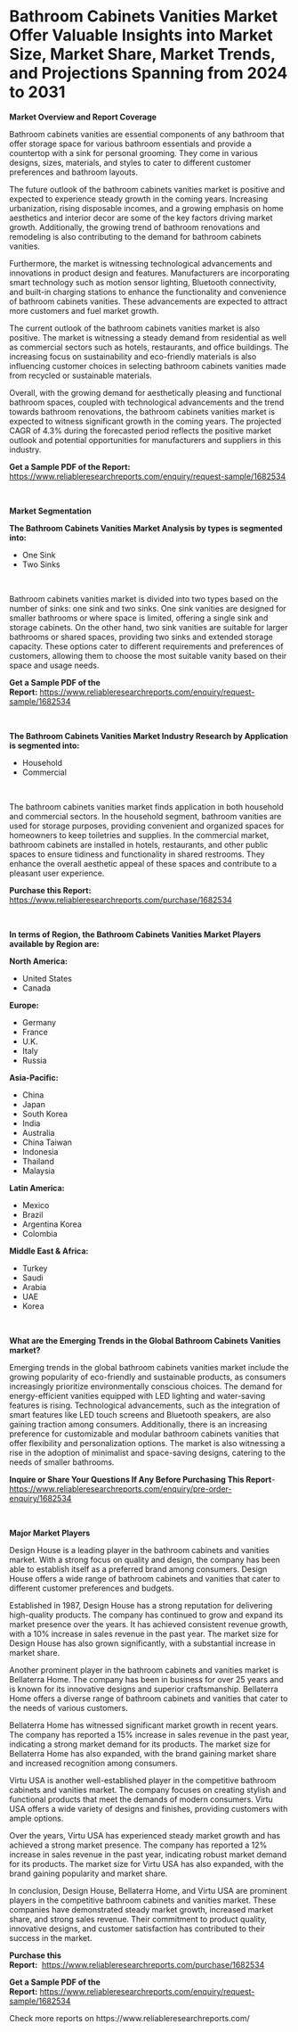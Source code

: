 <p><h1>Bathroom Cabinets Vanities Market Offer Valuable Insights into Market Size, Market Share, Market Trends, and Projections Spanning from 2024 to 2031</h1></p><p><strong>Market Overview and Report Coverage</strong></p>
<p><p>Bathroom cabinets vanities are essential components of any bathroom that offer storage space for various bathroom essentials and provide a countertop with a sink for personal grooming. They come in various designs, sizes, materials, and styles to cater to different customer preferences and bathroom layouts.</p><p>The future outlook of the bathroom cabinets vanities market is positive and expected to experience steady growth in the coming years. Increasing urbanization, rising disposable incomes, and a growing emphasis on home aesthetics and interior decor are some of the key factors driving market growth. Additionally, the growing trend of bathroom renovations and remodeling is also contributing to the demand for bathroom cabinets vanities.</p><p>Furthermore, the market is witnessing technological advancements and innovations in product design and features. Manufacturers are incorporating smart technology such as motion sensor lighting, Bluetooth connectivity, and built-in charging stations to enhance the functionality and convenience of bathroom cabinets vanities. These advancements are expected to attract more customers and fuel market growth.</p><p>The current outlook of the bathroom cabinets vanities market is also positive. The market is witnessing a steady demand from residential as well as commercial sectors such as hotels, restaurants, and office buildings. The increasing focus on sustainability and eco-friendly materials is also influencing customer choices in selecting bathroom cabinets vanities made from recycled or sustainable materials.</p><p>Overall, with the growing demand for aesthetically pleasing and functional bathroom spaces, coupled with technological advancements and the trend towards bathroom renovations, the bathroom cabinets vanities market is expected to witness significant growth in the coming years. The projected CAGR of 4.3% during the forecasted period reflects the positive market outlook and potential opportunities for manufacturers and suppliers in this industry.</p></p>
<p><strong>Get a Sample PDF of the Report:</strong> <a href="https://www.reliableresearchreports.com/enquiry/request-sample/1682534">https://www.reliableresearchreports.com/enquiry/request-sample/1682534</a></p>
<p>&nbsp;</p>
<p><strong>Market Segmentation</strong></p>
<p><strong>The Bathroom Cabinets Vanities Market Analysis by types is segmented into:</strong></p>
<p><ul><li>One Sink</li><li>Two Sinks</li></ul></p>
<p>&nbsp;</p>
<p><p>Bathroom cabinets vanities market is divided into two types based on the number of sinks: one sink and two sinks. One sink vanities are designed for smaller bathrooms or where space is limited, offering a single sink and storage cabinets. On the other hand, two sink vanities are suitable for larger bathrooms or shared spaces, providing two sinks and extended storage capacity. These options cater to different requirements and preferences of customers, allowing them to choose the most suitable vanity based on their space and usage needs.</p></p>
<p><strong>Get a Sample PDF of the Report:</strong>&nbsp;<a href="https://www.reliableresearchreports.com/enquiry/request-sample/1682534">https://www.reliableresearchreports.com/enquiry/request-sample/1682534</a></p>
<p>&nbsp;</p>
<p><strong>The Bathroom Cabinets Vanities Market Industry Research by Application is segmented into:</strong></p>
<p><ul><li>Household</li><li>Commercial</li></ul></p>
<p>&nbsp;</p>
<p><p>The bathroom cabinets vanities market finds application in both household and commercial sectors. In the household segment, bathroom vanities are used for storage purposes, providing convenient and organized spaces for homeowners to keep toiletries and supplies. In the commercial market, bathroom cabinets are installed in hotels, restaurants, and other public spaces to ensure tidiness and functionality in shared restrooms. They enhance the overall aesthetic appeal of these spaces and contribute to a pleasant user experience.</p></p>
<p><strong>Purchase this Report:</strong>&nbsp; <a href="https://www.reliableresearchreports.com/purchase/1682534">https://www.reliableresearchreports.com/purchase/1682534</a></p>
<p>&nbsp;</p>
<p><strong>In terms of Region, the Bathroom Cabinets Vanities Market Players available by Region are:</strong></p>
<p>
    <p> <strong> North America: </strong>
        <ul>
            <li>United States</li>
            <li>Canada</li>
        </ul>
        </p> 
    <p> <strong> Europe: </strong>
        <ul>
            <li>Germany</li>
            <li>France</li>
            <li>U.K.</li>
            <li>Italy</li>
            <li>Russia</li>
        </ul>
        </p> 
    <p> <strong> Asia-Pacific: </strong>
        <ul>
            <li>China</li>
            <li>Japan</li>
            <li>South Korea</li>
            <li>India</li>
            <li>Australia</li>
            <li>China Taiwan</li>
            <li>Indonesia</li>
            <li>Thailand</li>
            <li>Malaysia</li>
        </ul>
        </p> 
    <p> <strong> Latin America: </strong>
        <ul>
            <li>Mexico</li>
            <li>Brazil</li>
            <li>Argentina Korea</li>
            <li>Colombia</li>
        </ul>
        </p> 
    <p> <strong> Middle East & Africa: </strong>
        <ul>
            <li>Turkey</li>
            <li>Saudi</li>
            <li>Arabia</li>
            <li>UAE</li>
            <li>Korea</li>
        </ul>
    </p>
    </p>
<p>&nbsp;</p>
<p><strong>What are the Emerging Trends in the Global Bathroom Cabinets Vanities market?</strong></p>
<p><p>Emerging trends in the global bathroom cabinets vanities market include the growing popularity of eco-friendly and sustainable products, as consumers increasingly prioritize environmentally conscious choices. The demand for energy-efficient vanities equipped with LED lighting and water-saving features is rising. Technological advancements, such as the integration of smart features like LED touch screens and Bluetooth speakers, are also gaining traction among consumers. Additionally, there is an increasing preference for customizable and modular bathroom cabinets vanities that offer flexibility and personalization options. The market is also witnessing a rise in the adoption of minimalist and space-saving designs, catering to the needs of smaller bathrooms.</p></p>
<p><strong>Inquire or Share Your Questions If Any Before Purchasing This Report</strong>- <a href="https://www.reliableresearchreports.com/enquiry/pre-order-enquiry/1682534">https://www.reliableresearchreports.com/enquiry/pre-order-enquiry/1682534</a></p>
<p>&nbsp;</p>
<p><strong>Major Market Players</strong></p>
<p><p>Design House is a leading player in the bathroom cabinets and vanities market. With a strong focus on quality and design, the company has been able to establish itself as a preferred brand among consumers. Design House offers a wide range of bathroom cabinets and vanities that cater to different customer preferences and budgets.</p><p>Established in 1987, Design House has a strong reputation for delivering high-quality products. The company has continued to grow and expand its market presence over the years. It has achieved consistent revenue growth, with a 10% increase in sales revenue in the past year. The market size for Design House has also grown significantly, with a substantial increase in market share.</p><p>Another prominent player in the bathroom cabinets and vanities market is Bellaterra Home. The company has been in business for over 25 years and is known for its innovative designs and superior craftsmanship. Bellaterra Home offers a diverse range of bathroom cabinets and vanities that cater to the needs of various customers.</p><p>Bellaterra Home has witnessed significant market growth in recent years. The company has reported a 15% increase in sales revenue in the past year, indicating a strong market demand for its products. The market size for Bellaterra Home has also expanded, with the brand gaining market share and increased recognition among consumers.</p><p>Virtu USA is another well-established player in the competitive bathroom cabinets and vanities market. The company focuses on creating stylish and functional products that meet the demands of modern consumers. Virtu USA offers a wide variety of designs and finishes, providing customers with ample options.</p><p>Over the years, Virtu USA has experienced steady market growth and has achieved a strong market presence. The company has reported a 12% increase in sales revenue in the past year, indicating robust market demand for its products. The market size for Virtu USA has also expanded, with the brand gaining popularity and market share.</p><p>In conclusion, Design House, Bellaterra Home, and Virtu USA are prominent players in the competitive bathroom cabinets and vanities market. These companies have demonstrated steady market growth, increased market share, and strong sales revenue. Their commitment to product quality, innovative designs, and customer satisfaction has contributed to their success in the market.</p></p>
<p><strong>Purchase this Report:</strong>&nbsp;&nbsp;<a href="https://www.reliableresearchreports.com/purchase/1682534">https://www.reliableresearchreports.com/purchase/1682534</a></p>
<p></p>
<p><strong>Get a Sample PDF of the Report:</strong>&nbsp;<a href="https://www.reliableresearchreports.com/enquiry/request-sample/1682534">https://www.reliableresearchreports.com/enquiry/request-sample/1682534</a></p>
<p>Check more reports on https://www.reliableresearchreports.com/</p>